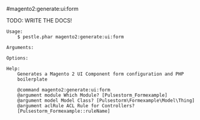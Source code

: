 #magento2:generate:ui:form

TODO: WRITE THE DOCS!
    
    Usage: 
        $ pestle.phar magento2:generate:ui:form
    
    Arguments:
    
    Options:
    
    Help:
        Generates a Magento 2 UI Component form configuration and PHP
        boilerplate
        
        @command magento2:generate:ui:form
        @argument module Which Module? [Pulsestorm_Formexample]
        @argument model Model Class? [Pulsestorm\Formexample\Model\Thing]
        @argument aclRule ACL Rule for Controllers?
        [Pulsestorm_Formexample::ruleName]
    
    
    